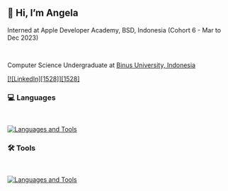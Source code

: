 ## 👋 Hi, I’m Angela

<p>Interned at Apple Developer Academy, BSD, Indonesia (Cohort 6 - Mar to Dec 2023)</p><br/>
<p>Computer Science Undergraduate at <a href="https://binus.ac.id/">Binus University, Indonesia</a></p>

<p><a href="https://www.linkedin.com/in/angelachristabel/">[![LinkedIn][1528]][1528]</a></p>

<h3>💻 Languages</h3><br/>

[![Languages and Tools](https://skillicons.dev/icons?i=py,tensorflow,sklearn,mysql,sqlite,c,cpp,java,swift,js,html,css)](https://skillicons.dev)

<h3>🛠️ Tools</h3><br/>

[![Languages and Tools](https://skillicons.dev/icons?i=vscode,eclipse,figma,firebase,github)](https://skillicons.dev)

<!---
acg12/acg12 is a ✨ special ✨ repository because its `README.md` (this file) appears on your GitHub profile.
You can click the Preview link to take a look at your changes.
--->
